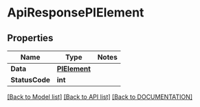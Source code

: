 # ApiResponsePIElement

## Properties
Name | Type | Notes
------------ | ------------- | -------------
**Data** | **[**PIElement**](../Model/PIElement.md)**
**StatusCode** | **int**

[[Back to Model list]](../../DOCUMENTATION.md#documentation-for-models) [[Back to API list]](../../DOCUMENTATION.md#documentation-for-api-endpoints) [[Back to DOCUMENTATION]](../../DOCUMENTATION.md)

